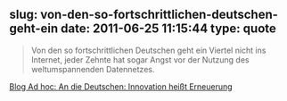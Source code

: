 slug: von-den-so-fortschrittlichen-deutschen-geht-ein
date: 2011-06-25 11:15:44
type: quote
---

> Von den so fortschrittlichen Deutschen geht ein Viertel nicht ins Internet, jeder Zehnte hat sogar Angst vor der Nutzung des weltumspannenden Datennetzes.

[Blog Ad hoc: An die Deutschen: Innovation heißt Erneuerung](http://faz-community.faz.net/blogs/adhoc/archive/2011/05/23/an-die-deutschen-innovation-heisst-erneuerung.aspx)

